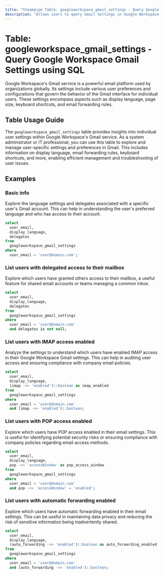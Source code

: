 ```yaml
---
title: "Steampipe Table: googleworkspace_gmail_settings - Query Google Workspace Gmail Settings using SQL"
description: "Allows users to query Gmail Settings in Google Workspace, providing insights into individual user settings and preferences within Gmail."
---
```


# Table: googleworkspace_gmail_settings - Query Google Workspace Gmail Settings using SQL

Google Workspace's Gmail service is a powerful email platform used by organizations globally. Its settings include various user preferences and configurations that govern the behavior of the Gmail interface for individual users. These settings encompass aspects such as display language, page size, keyboard shortcuts, and email forwarding rules.

## Table Usage Guide

The `googleworkspace_gmail_settings` table provides insights into individual user settings within Google Workspace's Gmail service. As a system administrator or IT professional, you can use this table to explore and manage user-specific settings and preferences in Gmail. This includes information on display language, email forwarding rules, keyboard shortcuts, and more, enabling efficient management and troubleshooting of user issues.

## Examples

### Basic info
Explore the language settings and delegates associated with a specific user's Gmail account. This can help in understanding the user's preferred language and who has access to their account.

```sql
select
  user_email,
  display_language,
  delegates
from
  googleworkspace_gmail_settings
where
  user_email = 'user@domain.com';
```

### List users with delegated access to their mailbox
Explore which users have granted others access to their mailbox, a useful feature for shared email accounts or teams managing a common inbox.

```sql
select
  user_email,
  display_language,
  delegates
from
  googleworkspace_gmail_settings
where
  user_email = 'user@domain.com'
  and delegates is not null;
```

### List users with IMAP access enabled
Analyze the settings to understand which users have enabled IMAP access in their Google Workspace Gmail settings. This can help in auditing user access and ensuring compliance with company email policies.

```sql
select
  user_email,
  display_language,
  (imap ->> 'enabled')::boolean as imap_enabled
from
  googleworkspace_gmail_settings
where
  user_email = 'user@domain.com'
  and (imap ->> 'enabled')::boolean;
```

### List users with POP access enabled
Explore which users have POP access enabled in their email settings. This is useful for identifying potential security risks or ensuring compliance with company policies regarding email access methods.

```sql
select
  user_email,
  display_language,
  pop ->> 'accessWindow' as pop_access_window
from
  googleworkspace_gmail_settings
where
  user_email = 'user@domain.com'
  and pop ->> 'accessWindow' = 'enabled';
```

### List users with automatic forwarding enabled
Explore which users have automatic forwarding enabled in their email settings. This can be useful in maintaining data privacy and reducing the risk of sensitive information being inadvertently shared.

```sql
select
  user_email,
  display_language,
  (auto_forwarding ->> 'enabled')::boolean as auto_forwarding_enabled
from
  googleworkspace_gmail_settings
where
  user_email = 'user@domain.com'
  and (auto_forwarding ->> 'enabled')::boolean;
```